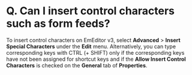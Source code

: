 # Q. Can I insert control characters such as form feeds?

To insert control characters on EmEditor v3, select **Advanced** \> **Insert**
**Special Characters** under the **Edit** menu. Alternatively, you can type
corresponding keys with CTRL (+ SHIFT) only if the corresponding keys have not
been assigned for shortcut keys and if the **Allow Insert Control Characters** is
checked on the **General** tab of **Properties**.
